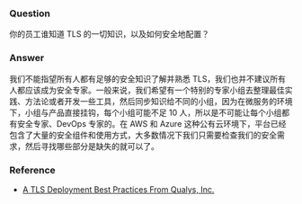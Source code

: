 ### Question

你的员工谁知道 TLS 的一切知识，以及如何安全地配置？

### Answer

我们不能指望所有人都有足够的安全知识了解并熟悉 TLS，我们也并不建议所有人都应该成为安全专家。一般来说，我们希望有一个特别的专家小组去整理最佳实践、方法论或者开发一些工具，然后同步知识给不同的小组，因为在微服务的环境下，小组与产品直接挂钩，每个小组可能不足 10 人，所以是不可能让每个小组都有安全专家、DevOps 专家的。在 AWS 和 Azure 这种公有云环境下，平台已经包含了大量的安全组件和使用方式，大多数情况下我们只需要检查我们的安全需求，然后寻找哪些部分是缺失的就可以了。

### Reference

- [A TLS Deployment Best Practices From Qualys, Inc.](https://github.com/ssllabs/research/wiki/SSL-and-TLS-Deployment-Best-Practices)
